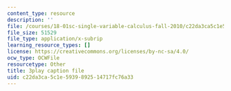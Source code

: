 ```yaml
---
content_type: resource
description: ''
file: /courses/18-01sc-single-variable-calculus-fall-2010/c22da3ca5c1e5939892514717fc76a33_1RLctDS2hUQ.vtt
file_size: 51529
file_type: application/x-subrip
learning_resource_types: []
license: https://creativecommons.org/licenses/by-nc-sa/4.0/
ocw_type: OCWFile
resourcetype: Other
title: 3play caption file
uid: c22da3ca-5c1e-5939-8925-14717fc76a33
---
```


